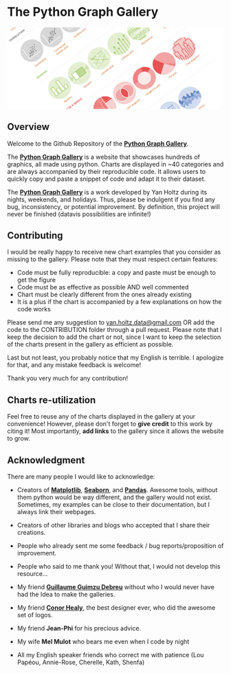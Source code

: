 # The Python Graph Gallery

<img align="center" src="overview_PGG.png">

## Overview

Welcome to the Github Repository of the [**Python Graph Gallery**](https://www.python-graph-gallery.com/).

The [**Python Graph Gallery**](https://www.python-graph-gallery.com/) is a website that showcases hundreds of graphics, all made using python. Charts are displayed in ~40 categories and are always accompanied by their reproducible code. It allows users to quickly copy and paste a snippet of code and adapt it to their dataset.

The [**Python Graph Gallery**](https://www.python-graph-gallery.com/) is a work developed by Yan Holtz during its nights, weekends, and holidays. Thus, please be indulgent if you find any bug, inconsistency, or potential improvement. By definition, this project will never be finished (datavis possibilities are infinite!)

## Contributing

I would be really happy to receive new chart examples that you consider as missing to the gallery. Please note that they must respect certain features:

- Code must be fully reproducible: a copy and paste must be enough to get the figure
- Code must be as effective as possible AND well commented
- Chart must be clearly different from the ones already existing
- It is a plus if the chart is accompanied by a few explanations on how the code works

Please send me any suggestion to yan.holtz.data@gmail.com OR add the code to the CONTRIBUTION folder through a pull request. Please note that I keep the decision to add the chart or not, since I want to keep the selection of the charts present in the gallery as efficient as possible.

Last but not least, you probably notice that my English is terrible. I apologize for that, and any mistake feedback is welcome!

Thank you very much for any contribution!

## Charts re-utilization

Feel free to reuse any of the charts displayed in the gallery at your convenience! However, please don't forget to **give credit** to this work by citing it! Most importantly, **add links** to the gallery since it allows the website to grow.

## Acknowledgment

There are many people I would like to acknowledge:

- Creators of [**Matplotlib**](https://matplotlib.org), [**Seaborn**](https://seaborn.pydata.org), and [**Pandas**](http://pandas.pydata.org). Awesome tools, without them python would be way different, and the gallery would not exist. Sometimes, my examples can be close to their documentation, but I always link their webpages.
- Creators of other libraries and blogs who accepted that I share their creations.
- People who already sent me some feedback / bug reports/proposition of improvement.
- People who said to me thank you! Without that, I would not develop this resource...

- My friend [**Guillaume Guimzu Debreu**](https://www.linkedin.com/in/guillaume-debreu-7b360b125/) without who I would never have had the Idea to make the galleries.
- My friend [**Conor Healy**](http://www.conor.fr), the best designer ever, who did the awesome set of logos.
- My friend **Jean-Phi** for his precious advice.
- My wife **Mel Mulot** who bears me even when I code by night
- All my English speaker friends who correct me with patience (Lou Papéou, Annie-Rose, Cherelle, Kath, Shenfa)
